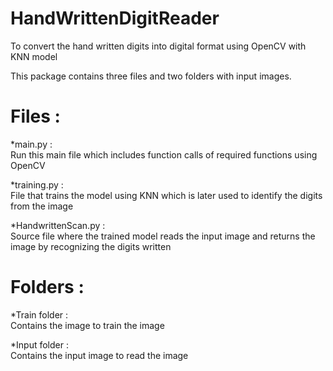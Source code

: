 # HandWrittenDigitReader
To convert the hand written digits into digital format using OpenCV with KNN model

This package contains three files and two folders with input images.

# Files :
*main.py :<br />
  Run this main file which includes function calls of required functions using OpenCV<br />
  
*training.py :<br />
  File that trains the model using KNN which is later used to identify the digits from the image<br />
  
*HandwrittenScan.py :<br />
  Source file where the trained model reads the input image and returns the image by recognizing the digits written

# Folders :
*Train folder :<br />
  Contains the image to train the image<br />
  
*Input folder :<br />
  Contains the input image to read the image<br />
